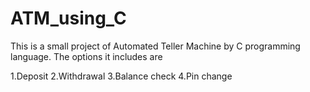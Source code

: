 # ATM_using_C
This is a small project of Automated Teller Machine by C programming language.
The options it includes are

1.Deposit
2.Withdrawal
3.Balance check
4.Pin change

